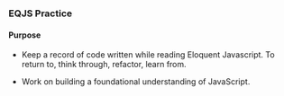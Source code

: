 ### EQJS Practice

#### Purpose
* Keep a record of code written while reading Eloquent Javascript.  To return to, think through, refactor, learn from.

* Work on building a foundational understanding of JavaScript.
